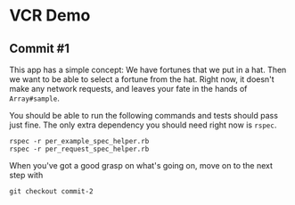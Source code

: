 # VCR Demo

## Commit #1

This app has a simple concept: We have fortunes that we put in a hat. Then we want to be able to select a fortune from the hat. Right now, it doesn't make any network requests, and leaves your fate in the hands of `Array#sample`.

You should be able to run the following commands and tests should pass just fine. The only extra dependency you should need right now is `rspec`.

```
rspec -r per_example_spec_helper.rb
rspec -r per_request_spec_helper.rb
```

When you've got a good grasp on what's going on, move on to the next step with

```
git checkout commit-2
```